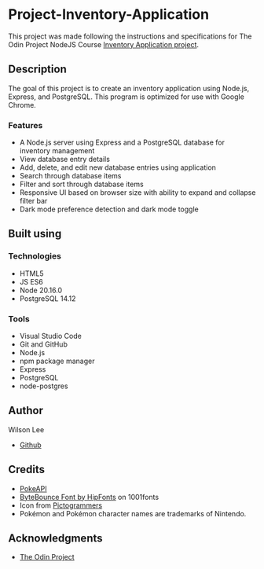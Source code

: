 # Project-Inventory-Application

This project was made following the instructions and specifications for The Odin Project NodeJS Course [Inventory Application project](https://www.theodinproject.com/lessons/node-path-nodejs-inventory-application).

## Description

The goal of this project is to create an inventory application using Node.js, Express, and PostgreSQL. This program is optimized for use with Google Chrome.

### Features

- A Node.js server using Express and a PostgreSQL database for inventory management
- View database entry details
- Add, delete, and edit new database entries using application
- Search through database items
- Filter and sort through database items
- Responsive UI based on browser size with ability to expand and collapse filter bar
- Dark mode preference detection and dark mode toggle

## Built using

### Technologies

- HTML5
- JS ES6
- Node 20.16.0
- PostgreSQL 14.12

### Tools

- Visual Studio Code
- Git and GitHub
- Node.js
- npm package manager
- Express
- PostgreSQL
- node-postgres

## Author

Wilson Lee
- [Github](https://github.com/estercade)

## Credits

- [PokeAPI](https://pokeapi.co/)
- [ByteBounce Font by HipFonts](https://www.1001fonts.com/bytebounce-font.html) on 1001fonts
- Icon from [Pictogrammers](https://pictogrammers.com/)
- Pok&#233;mon and Pok&#233;mon character names are trademarks of Nintendo.

## Acknowledgments

* [The Odin Project](https://www.theodinproject.com/)
